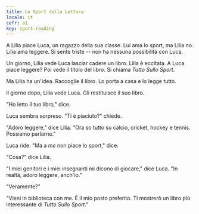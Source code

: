```yaml
---
title: Lo Sport della Lettura
locale: it
cefr: a1
key: sport-reading
---
```


A Lilia piace Luca, un ragazzo della sua classe. Lui ama lo sport, ma Lilia no. Lilia ama leggere. Si sente triste -- non ha nessuna possibilità con Luca.

Un giorno, Lilia vede Luca lasciar cadere un libro. Lilia è eccitata. A Luca piace leggere? Poi vede il titolo del libro. Si chiama *Tutto Sullo Sport*.

Ma Lilia ha un'idea. Raccoglie il libro. Lo porta a casa e lo legge tutto.

Il giorno dopo, Lilia vede Luca. Gli restituisce il suo libro.

"Ho letto il tuo libro," dice.

Luca sembra sorpreso. "Ti è piaciuto?" chiede.

"Adoro leggere," dice Lilia. "Ora so tutto su calcio, cricket, hockey e tennis. Possiamo parlarne."

Luca ride. "Ma a *me* non piace lo sport," dice.

"Cosa?" dice Lilia.

"I miei genitori e i miei insegnanti mi dicono di giocare," dice Luca. "In realtà, adoro leggere, anch'io."

"Veramente?"

"Vieni in biblioteca con me. È il mio posto preferito. Ti mostrerò un libro più interessante di *Tutto Sullo Sport*."